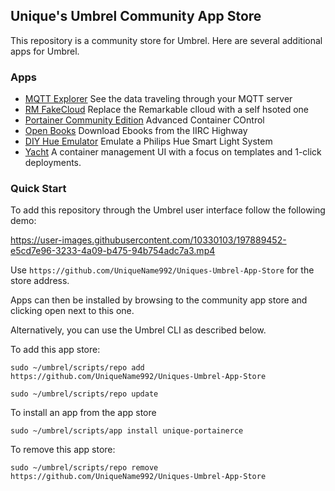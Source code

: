 ## Unique's Umbrel Community App Store

This repository is a community store for Umbrel. Here are several additional apps for Umbrel.

### Apps
* [MQTT Explorer](http://mqtt-explorer.com/)
  See the data traveling through your MQTT server
* [RM FakeCloud](https://github.com/ddvk/rmfakecloud)
  Replace the Remarkable clloud with a self hsoted one
* [Portainer Community Edition](https://www.portainer.io/)
  Advanced Container COntrol
* [Open Books](https://github.com/evan-buss/openbooks)
  Download Ebooks from the IIRC Highway
* [DIY Hue Emulator](https://diyhue.org/)
  Emulate a Philips Hue Smart Light System
* [Yacht](https://yacht.sh/)
  A container management UI with a focus on templates and 1-click deployments.
  
### Quick Start

To add this repository through the Umbrel user interface follow the following demo:


https://user-images.githubusercontent.com/10330103/197889452-e5cd7e96-3233-4a09-b475-94b754adc7a3.mp4

Use `https://github.com/UniqueName992/Uniques-Umbrel-App-Store` for the store address.

Apps can then be installed by browsing to the community app store and clicking open next to this one.

Alternatively, you can use the Umbrel CLI as described below.

To add this app store:
```
sudo ~/umbrel/scripts/repo add https://github.com/UniqueName992/Uniques-Umbrel-App-Store

sudo ~/umbrel/scripts/repo update
```

To install an app from the app store
```
sudo ~/umbrel/scripts/app install unique-portainerce
```

To remove this app store:
```
sudo ~/umbrel/scripts/repo remove https://github.com/UniqueName992/Uniques-Umbrel-App-Store
```
